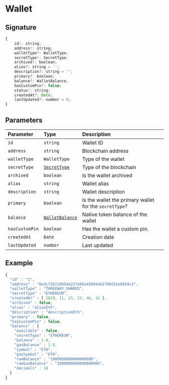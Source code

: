 # Wallet

## Signature

```javascript
{
    id!: string;
    address!: string;
    walletType?: WalletType;
    secretType!: SecretType;
    archived!: boolean;
    alias?: string = '';
    description?: string = '';
    primary?: boolean;
    balance?: WalletBalance;
    hasCustomPin?: false;
    status!: string;
    createdAt?: Date;
    lastUpdated?: number = 0;
}
```

## Parameters

| Parameter | Type | Description |
| :--- | :--- | :--- |
| `id` | `string` | Wallet ID |
| `address` | `string` | Blockchain address |
| `walletType` | `WalletType` | Type of the wallet |
| `secretType` | [`SecretType`](secrettype-1.md) | Type of the blockchain |
| `archived` | `boolean` | Is the wallet archived |
| `alias` | `string` | Wallet alias |
| `description` | `string` | Wallet description |
| `primary` | `boolean` | Is the wallet the primary wallet for the `secretType`? |
| `balance` | [`WalletBalance`](walletbalance.md) | Native token balance of the wallet |
| `hasCustomPin` | `boolean` | Has the wallet a custom pin. |
| `createdAt` | `Date` | Creation date |
| `lastUpdated` | `number` | Last updated |

## Example

```javascript
{
  "id" : "1",
  "address" : "0xdc72b72db54e227e65a45004ab2798d31e8934c2",
  "walletType" : "THREEWAY_SHARED",
  "secretType" : "ETHEREUM",
  "createdAt" : [ 2019, 11, 23, 22, 46, 32 ],
  "archived" : false,
  "alias" : "aliasEth",
  "description" : "descriptionEth",
  "primary" : false,
  "hasCustomPin" : false,
  "balance" : {
    "available" : false,
    "secretType" : "ETHEREUM",
    "balance" : 1.0,
    "gasBalance" : 1.0,
    "symbol" : "ETH",
    "gasSymbol" : "ETH",
    "rawBalance" : "1000000000000000000",
    "rawGasBalance" : "1000000000000000000",
    "decimals" : 18
  }
}
```


